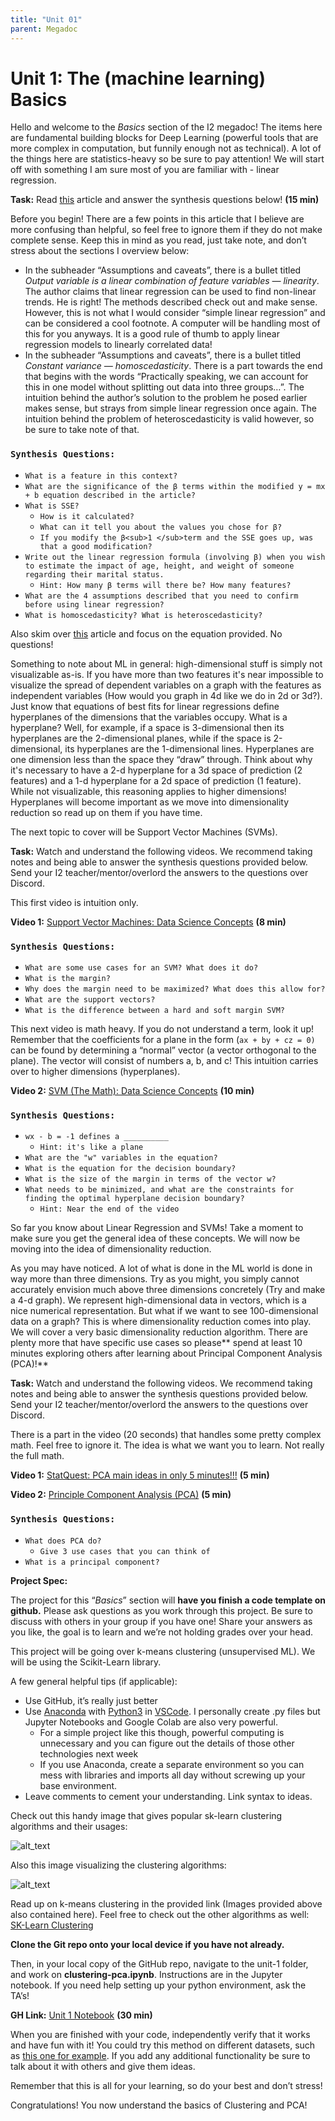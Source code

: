 ```yaml
---
title: "Unit 01"
parent: Megadoc
---
```


# Unit 1: The (machine learning) Basics 

Hello and welcome to the _Basics_ section of the I2 megadoc! The items here are fundamental building blocks for Deep Learning (powerful tools that are more complex in computation, but funnily enough not as technical). A lot of the things here are statistics-heavy so be sure to pay attention! We will start off with something I am sure most of you are familiar with - linear regression.

**Task:** Read [this](https://towardsdatascience.com/the-basics-linear-regression-2fc9f5124687) article and answer the synthesis questions below! **(15 min)**


Before you begin! There are a few points in this article that I believe are more confusing than helpful, so feel free to ignore them if they do not make complete sense. Keep this in mind as you read, just take note, and don’t stress about the sections I overview below:



* In the subheader “Assumptions and caveats”, there is a bullet titled _Output variable is a linear combination of feature variables — linearity_. The author claims that linear regression can be used to find non-linear trends. He is right! The methods described check out and make sense. However, this is not what I would consider “simple linear regression” and can be considered a cool footnote. A computer will be handling most of this for you anyways. It is a good rule of thumb to apply linear regression models to linearly correlated data!
* In the subheader “Assumptions and caveats”, there is a bullet titled _Constant variance — homoscedasticity_. There is a part towards the end that begins with the words “Practically speaking, we can account for this in one model without splitting out data into three groups…”. The intuition behind the author’s solution to the problem he posed earlier makes sense, but strays from simple linear regression once again. The intuition behind the problem of heteroscedasticity is valid however, so be sure to take note of that.


### `Synthesis Questions:`



* `What is a feature in this context?`
* `What are the significance of the β terms within the modified y = mx + b equation described in the article?`
* `What is SSE?`
    * `How is it calculated?`
    * `What can it tell you about the values you chose for β?`
    * `If you modify the β<sub>1 </sub>term and the SSE goes up, was that a good modification?`
* `Write out the linear regression formula (involving β) when you wish to estimate the impact of age, height, and weight of someone regarding their marital status.`
    * `Hint: How many β terms will there be? How many features?`
* `What are the 4 assumptions described that you need to confirm before using linear regression?`
* `What is homoscedasticity? What is heteroscedasticity?`

Also skim over [this](https://medium.datadriveninvestor.com/basics-of-linear-regression-9b529aeaa0a5) article and focus on the equation provided. No questions!

Something to note about ML in general: high-dimensional stuff is simply not visualizable as-is. If you have more than two features it's near impossible to visualize the spread of dependent variables on a graph with the features as independent variables (How would you graph in 4d like we do in 2d or 3d?). Just know that equations of best fits for linear regressions define hyperplanes of the dimensions that the variables occupy. What is a hyperplane? Well, for example, if a space is 3-dimensional then its hyperplanes are the 2-dimensional planes, while if the space is 2-dimensional, its hyperplanes are the 1-dimensional lines. Hyperplanes are one dimension less than the space they “draw” through. Think about why it's necessary to have a 2-d hyperplane for a 3d space of prediction (2 features) and a 1-d hyperplane for a 2d space of prediction (1 feature). While not visualizable, this reasoning applies to higher dimensions! Hyperplanes will become important as we move into dimensionality reduction so read up on them if you have time.

The next topic to cover will be Support Vector Machines (SVMs).

**Task:** Watch and understand the following videos. We recommend taking notes and being able to answer the synthesis questions provided below. Send your I2 teacher/mentor/overlord the answers to the questions over Discord.

This first video is intuition only. 

**Video 1:**
[Support Vector Machines: Data Science Concepts](https://www.youtube.com/watch?v=iEQ0e-WLgkQ)  **(8 min)**

### `Synthesis Questions:`



* `What are some use cases for an SVM? What does it do?`
* `What is the margin?`
* `Why does the margin need to be maximized? What does this allow for?`
* `What are the support vectors?`
* `What is the difference between a hard and soft margin SVM?`

This next video is math heavy. If you do not understand a term, look it up! Remember that the coefficients for a plane in the form (`ax + by + cz = 0)` can be found by determining a “normal” vector (a vector orthogonal to the plane). The vector will consist of numbers a, b, and c! This intuition carries over to higher dimensions (hyperplanes).

**Video 2:** [SVM (The Math): Data Science Concepts](https://www.youtube.com/watch?v=bM4_AstaBZo) **(10 min)**

### `Synthesis Questions:`



* `wx - b = -1 defines a __________ `
    * `Hint: it's like a plane`
* `What are the "w" variables in the equation?`
* `What is the equation for the decision boundary?`
* `What is the size of the margin in terms of the vector w?`
* `What needs to be minimized, and what are the constraints for finding the optimal hyperplane decision boundary? `
    * `Hint: Near the end of the video`

So far you know about Linear Regression and SVMs! Take a moment to make sure you get the general idea of these concepts. We will now be moving into the idea of dimensionality reduction.

As you may have noticed. A lot of what is done in the ML world is done in way more than three dimensions. Try as you might, you simply cannot accurately envision much above three dimensions concretely (Try and make a 4-d graph). We represent high-dimensional data in vectors, which is a nice numerical representation. But what if we want to see 100-dimensional data on a graph? This is where dimensionality reduction comes into play. We will cover a very basic dimensionality reduction algorithm. There are plenty more that have specific use cases so please** spend at least 10 minutes exploring others after learning about Principal Component Analysis (PCA)!**

**Task:** Watch and understand the following videos. We recommend taking notes and being able to answer the synthesis questions provided below. Send your I2 teacher/mentor/overlord the answers to the questions over Discord.

There is a part in the video (20 seconds) that handles some pretty complex math. Feel free to ignore it. The idea is what we want you to learn. Not really the full math.

**Video 1:** [StatQuest: PCA main ideas in only 5 minutes!!!](https://www.youtube.com/watch?v=HMOI_lkzW08) **(5 min)**

**Video 2:** [Principle Component Analysis (PCA)](https://www.youtube.com/watch?v=FD4DeN81ODY) **(5 min)**


### `Synthesis Questions:`



* `What does PCA do?`
    * `Give 3 use cases that you can think of`
* `What is a principal component?`

**Project Spec:**

The project for this “_Basics_” section will **have you finish a code template on github.** Please ask questions as you work through this project. Be sure to discuss with others in your group if you have one! Share your answers as you like, the goal is to learn and we’re not holding grades over your head.

This project will be going over k-means clustering (unsupervised ML). We will be using the Scikit-Learn library.

A few general helpful tips (if applicable):



* Use GitHub, it’s really just better
* Use [Anaconda](https://www.anaconda.com/) with [Python3](https://www.python.org/downloads/) in [VSCode](https://code.visualstudio.com/). I personally create .py files but Jupyter Notebooks and Google Colab are also very powerful. 
    * For a simple project like this though, powerful computing is unnecessary and you can figure out the details of those other technologies next week
    * If you use Anaconda, create a separate environment so you can mess with libraries and imports all day without screwing up your base environment.
* Leave comments to cement your understanding. Link syntax to ideas.

Check out this handy image that gives popular sk-learn clustering algorithms and their usages:


![alt_text](../assets/image8.png)


Also this image visualizing the clustering algorithms:


![alt_text](../assets/image5.png)


Read up on k-means clustering in the provided link (Images provided above also contained here). Feel free to check out the other algorithms as well: [SK-Learn Clustering](https://scikit-learn.org/stable/modules/clustering.html#k-means)

**Clone the Git repo onto your local device if you have not already.**

Then, in your local copy of the GitHub repo, navigate to the unit-1 folder, and work on **clustering-pca.ipynb**. Instructions are in the Jupyter notebook. If you need help setting up your python environment, ask the TA’s!

**GH Link:** [Unit 1 Notebook](https://github.com/interactive-intelligence/intro-neuro-ai/blob/main/unit-1/clustering-pca.ipynb) **(30 min)**

When you are finished with your code, independently verify that it works and have fun with it! You could try this method on different datasets, such as [this one for example](https://www.kaggle.com/datasets/ashwingupta3012/human-faces). If you add any additional functionality be sure to talk about it with others and give them ideas. 

Remember that this is all for your learning, so do your best and don’t stress!

Congratulations! You now understand the basics of Clustering and PCA!